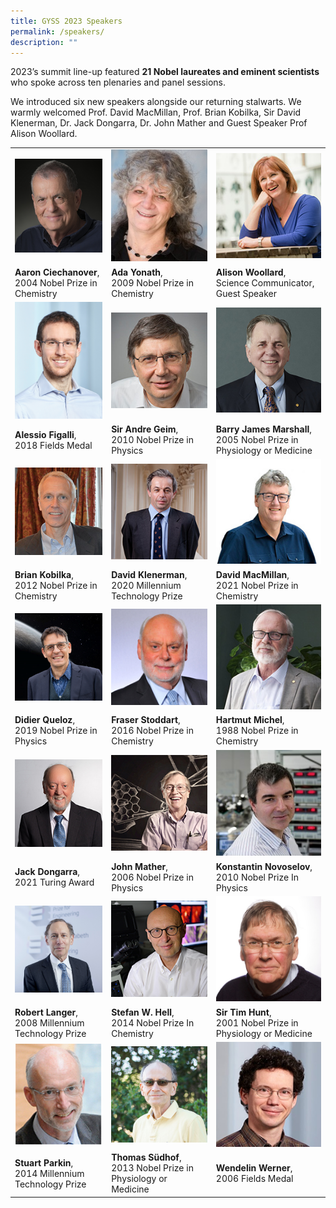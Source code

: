 ```yaml
---
title: GYSS 2023 Speakers
permalink: /speakers/
description: ""
---
```

2023’s summit line-up featured **21 Nobel laureates and eminent scientists** who spoke across ten plenaries and panel sessions.

We introduced six new speakers alongside our returning stalwarts. We warmly welcomed Prof. David MacMillan, Prof. Brian Kobilka, Sir David Klenerman, Dr. Jack Dongarra, Dr. John Mather and Guest Speaker Prof Alison Woollard.

|  |  |  |
| -------- | -------- | -------- |
| [<img src="/images/GYSS%202022/aaron%20c.png" alt="Aaron Ciechanover" style="width:200px">](/gyss-2023/2023ciechanover/) | [<img src="/images/GYSS%202022/ada%20yonath.jpg" alt="Ada Yonath" style="width:200px">](/gyss-2023/yonath2023/)| [<img src="/images/GYSS%202022/alison.jpg" alt="Alison Woollard" style="width:200px">](/gyss-2023/2023alison/) |
| **Aaron Ciechanover**, <br> 2004 Nobel Prize in Chemistry | **Ada Yonath**, <br> 2009 Nobel Prize in Chemistry | **Alison Woollard**, <br> Science Communicator, Guest Speaker
|[<img src="/images/GYSS%202022/alessio.jpg" alt="Alessio Figalli" style="width:200px">](/gyss-2023/2023alessio/) | [<img src="/images/GYSS%202022/andre%20geim.jpg" alt="Andre Geim" style="width:200px">](/gyss-2023/2023andregeim/) |[<img src="/images/GYSS%202022/barry%20marshall.jpg" alt="Barry James Marshall" style="width:200px">](/gyss-2023/2023barrymarshall/)
| **Alessio Figalli**, <br> 2018 Fields Medal | **Sir Andre Geim**, <br> 2010 Nobel Prize in Physics | **Barry James Marshall**, <br> 2005 Nobel Prize in Physiology or Medicine
| [<img src="/images/GYSS%202022/brian%20kobilka.jpg" alt="Brian Kobilka" style="width:200px">](/gyss-2023/2023briankobilka/) | [<img src="/images/GYSS%202022/david%20klenerman.jpg" alt="David Klenerman" style="width:200px">](/gyss-2023/2023davidklenerman/) | [<img src="/images/GYSS%202022/david%20macmillan.jpg" alt="David MacMillan" style="width:200px">](/gyss-2023/2023macmillan/)
| **Brian Kobilka**, <br> 2012 Nobel Prize in Chemistry | **David Klenerman**, <br> 2020 Millennium Technology Prize | **David MacMillan**, <br> 2021 Nobel Prize in Chemistry
| [<img src="/images/GYSS%202022/didier%20queloz.png" alt="Didier Queloz" style="width:200px">](/gyss-2023/2023didierqueloz/) | [<img src="/images/GYSS%202022/frasser%20stoddart.jpg" alt="Fraser Stoddart" style="width:200px">](/gyss-2023/2023fraserstoddart/) | [<img src="/images/GYSS%202022/hartmut.jpg" alt="Hartmut Michel" style="width:200px">](/gyss-2023/2023hartmutmichel/)
| **Didier Queloz**, <br> 2019 Nobel Prize in Physics | **Fraser Stoddart**, <br> 2016 Nobel Prize in Chemistry | **Hartmut Michel**, <br> 1988 Nobel Prize in Chemistry
| [<img src="/images/GYSS%202022/jack%20dongarra.jpeg" alt="Jack Dongarra" style="width:200px">](/gyss-2023/2023jackdongarra/) | [<img src="/images/GYSS%202022/john%20mather.jpg" alt="John Mather" style="width:200px">](/gyss-2023/2023johnmather/) | [<img src="/images/GYSS%202022/konstantin.jpg" alt="Konstantin Novoselov" style="width:200px">](/gyss-2023/2023konstantinnovoselov/)
| **Jack Dongarra**, <br> 2021 Turing Award | **John Mather**, <br> 2006 Nobel Prize in Physics | **Konstantin Novoselov**, <br> 2010 Nobel Prize In Physics
| [<img src="/images/GYSS%202022/robert%20langer.jpg" alt="Robert Langer" style="width:200px">](/gyss-2023/2023robertlanger/) | [<img src="/images/GYSS%202022/stefan%20hell.jpg" alt="Stefan W Hell" style="width:200px">](/gyss-2023/2023stefanhell/) | [<img src="/images/GYSS%202022/tim%20hunt.jpg" alt="Sir Tim Hunt" style="width:200px">](/gyss-2023/2023timhunt/)
| **Robert Langer**, <br> 2008 Millennium Technology Prize | **Stefan W. Hell**, <br> 2014 Nobel Prize In Chemistry | **Sir Tim Hunt**, <br> 2001 Nobel Prize in Physiology or Medicine
| [<img src="/images/GYSS%202022/stuart%20parkin.png" alt="Stuart Parkin" style="width:200px">](/gyss-2023/2023stuartparkin/) | [<img src="/images/GYSS%202022/thomas%20sudhof.jpg" alt="Thomas Südhof" style="width:200px">](/gyss-2023/2023thomassudhof/) | [<img src="/images/GYSS%202022/wenderlin%20werner.jpg" alt="Wendelin Werner" style="width:200px">](/gyss-2023/2023wendelin/)
| **Stuart Parkin**, <br> 2014 Millennium Technology Prize | **Thomas Südhof**, <br> 2013 Nobel Prize in Physiology or Medicine | **Wendelin Werner**, <br> 2006 Fields Medal